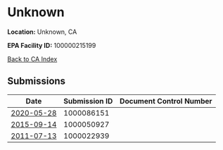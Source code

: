 # Unknown

**Location:** Unknown, CA

**EPA Facility ID:** 100000215199

[Back to CA Index](../../index.md)

## Submissions

| Date | Submission ID | Document Control Number |
|------|--------------|-------------------------|
| [2020-05-28](submissions/1000086151.md) | 1000086151 |  |
| [2015-09-14](submissions/1000050927.md) | 1000050927 |  |
| [2011-07-13](submissions/1000022939.md) | 1000022939 |  |

